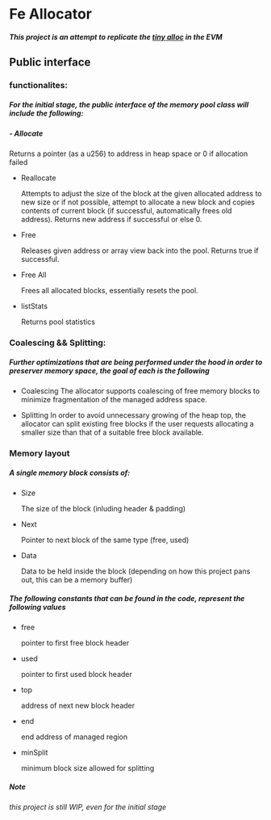 
# Fe Allocator 

##### This project is an attempt to replicate the [tiny alloc](https://github.com/thi-ng/umbrella/tree/develop/packages/malloc) in the EVM 

## Public interface 

### functionalites:
 
##### For the initial stage, the public interface of the memory pool class will include the following: 

##### - Allocate

   Returns a pointer (as a u256) to address in heap space or 0 if allocation failed  

- Reallocate 

   Attempts to adjust the size of the block at the given allocated address to new size or if not possible, attempt to allocate a new block and copies contents of current block (if successful, automatically frees old address). Returns new address if successful or else 0.

- Free

   Releases given address or array view back into the pool. Returns true if successful.

- Free All

   Frees all allocated blocks, essentially resets the pool.

- listStats

   Returns pool statistics


### Coalescing && Splitting:

##### Further optimizations that are being performed under the hood in order to preserver memory space, the goal of each is the following

- Coalescing
   The allocator supports coalescing of free memory blocks to minimize fragmentation of the managed address space.

-  Splitting 
   In order to avoid unnecessary growing of the heap top, the allocator can split existing free blocks if the user requests allocating a smaller size than that of a suitable free block available.

### Memory layout 

##### A single memory block consists of:

- Size

   The size of the block (inluding header & padding)

- Next
 
   Pointer to next block of the same type (free, used)

- Data

   Data to be held inside the block (depending on how this project pans out, this can be a memory buffer)

##### The following constants that can be found in the code, represent the following values

- free 

   pointer to first free block header
- used 
   
  pointer to first used block header

- top

   address of next new block header

- end

   end address of managed region 

- minSplit 

   minimum block size allowed for splitting

##### Note

###### this project is still WIP, even for the initial stage
